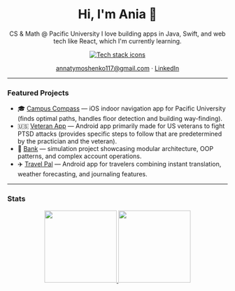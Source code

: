 <h1 align="center">Hi, I'm Ania 👋</h1>
<p align="center">
  CS & Math @ Pacific University  I love building apps in Java, Swift, and web tech like React, which I'm currently learning.
</p>

<p align="center">
  <a href="https://skillicons.dev">
    <img src="https://skillicons.dev/icons?i=java,androidstudio,idea,swift,html,css,js,bootstrap,vite,react,c,cpp,python,latex,git" alt="Tech stack icons" />
  </a>
</p>

<p align="center">
  <a href="mailto:annatymoshenko117@gmail.com">annatymoshenko117@gmail.com</a> ·
  <a href="https://www.linkedin.com/in/anna-tymoshenko-b803172b6/">LinkedIn</a>
</p>

---

### Featured Projects
- 🎓 <a href="https://github.com/annat7m/campus-compass">Campus Compass</a> — iOS indoor navigation app for Pacific University (finds optimal paths, handles floor detection and building way-finding).
- 🇺🇸 <a href="https://github.com/Yama9312/VetAppDraft">Veteran App</a> — Android app primarily made for US veterans to fight PTSD attacks (provides specific steps to follow that are predetermined by the practician and the veteran).
- 🏦 <a href="https://github.com/annat7m/bank">Bank</a> — simulation project showcasing modular architecture, OOP patterns, and complex account operations.
- ✈️ <a href="https://github.com/annat7m/travel-pal">Travel Pal</a> — Android app for travelers combining instant translation, weather forecasting, and journaling features.

---

### Stats
<p align="center">
  <a href="https://github.com/annat7m">
    <img height="165" src="https://github-readme-stats.vercel.app/api?username=annat7m&show_icons=true&theme=dracula&hide_border=true" />
  </a>
  <a href="https://git.io/streak-stats">
    <img height="165" src="https://streak-stats.demolab.com/?user=annat7m&theme=dracula&hide_border=true" />
  </a>
</p>

